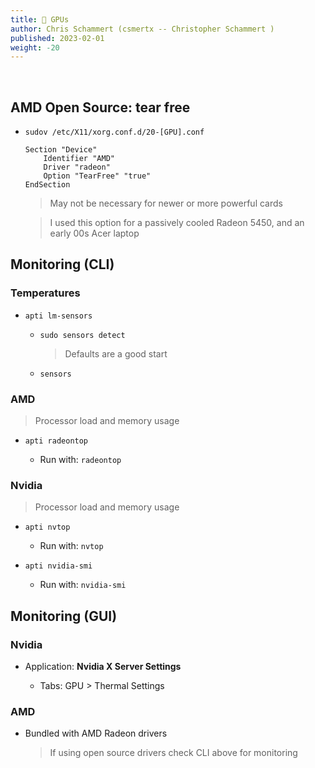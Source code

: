 ```yaml
---
title: 👾 GPUs
author: Chris Schammert (csmertx -- Christopher Schammert )
published: 2023-02-01
weight: -20
---
```


<br />

## AMD Open Source: tear free

- ```sudov /etc/X11/xorg.conf.d/20-[GPU].conf```

    ```
    Section "Device"
        Identifier "AMD"
        Driver "radeon"
        Option "TearFree" "true"
    EndSection
    ```

    > May not be necessary for newer or more powerful cards

    > I used this option for a passively cooled Radeon 5450, and an early 00s Acer laptop

## Monitoring (CLI)

### Temperatures

- ```apti lm-sensors```

    - ```sudo sensors detect```

        > Defaults are a good start

    - ```sensors```

### AMD

> Processor load and memory usage

- ```apti radeontop```

    - Run with: ```radeontop```

### Nvidia

> Processor load and memory usage

- ```apti nvtop```

    - Run with: ```nvtop```

- ```apti nvidia-smi```

    - Run with: ```nvidia-smi```

## Monitoring (GUI)

### Nvidia

- Application: __Nvidia X Server Settings__

    - Tabs: GPU > Thermal Settings

### AMD

- Bundled with AMD Radeon drivers

    > If using open source drivers check CLI above for monitoring